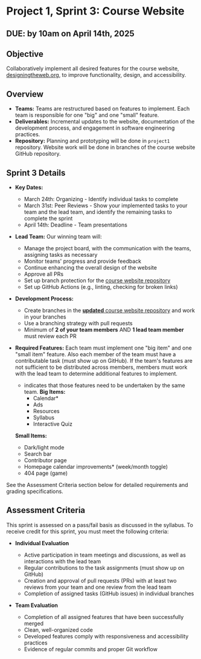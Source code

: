 # Project 1, Sprint 3: Course Website
## DUE: by 10am on April 14th, 2025

## Objective

Collaboratively implement all desired features for the course website, [designingtheweb.org](https://designingtheweb.org/), to improve functionality, design, and accessibility. 

## Overview

- **Teams:** Teams are restructured based on features to implement. Each team is responsible for one "big" and one "small" feature.
- **Deliverables:** Incremental updates to the website, documentation of the development process, and engagement in software engineering practices.
- **Repository:** Planning and prototyping will be done in `project1` repository. Website work will be done in branches of the course website GitHub repository.

## Sprint 3 Details

- **Key Dates:**
  - March 24th: Organizing - Identify individual tasks to complete
  - March 31st: Peer Reviews - Show your implemented tasks to your team and the lead team, and identify the remaining tasks to complete the sprint
  - April 14th: Deadline - Team presentations

- **Lead Team:** Our winning team will:
  - Manage the project board, with the communication with the teams, assigning tasks as necessary
  - Monitor teams' progress and provide feedback
  - Continue enhancing the overall design of the website
  - Approve all PRs
  - Set up branch protection for the [course website repository](https://github.com/CMPSC302-Spring-2025-AlleghenyCollege/designingtheweb.org)
  - Set up GitHub Actions (e.g., linting, checking for broken links)

- **Development Process:**
  - Create branches in the [ **updated** course website repository](https://github.com/CMPSC302-Spring-2025-AlleghenyCollege/designingtheweb.org) and work in your branches
  - Use a branching strategy with pull requests
  - Minimum of **2 of your team members** AND **1 lead team member** must review each PR

- **Required Features:**
  Each team must implement one "big item" and one "small item" feature. Also each member of the team must have a contributable task (must show up on GitHub). If the team's features are not sufficient to be distributed across members, members must work with the lead team to determine additional features to implement.
  * indicates that those features need to be undertaken by the same team.
  **Big Items:**
    - Calendar*
    - Ads
    - Resources
    - Syllabus
    - Interactive Quiz
      
  **Small Items:**
    - Dark/light mode
    - Search bar
    - Contributor page
    - Homepage calendar improvements* (week/month toggle)
    - 404 page (game)

See the Assessment Criteria section below for detailed requirements and grading specifications.

## Assessment Criteria

This sprint is assessed on a pass/fail basis as discussed in the syllabus. To receive credit for this sprint, you must meet the following criteria:

- **Individual Evaluation**
  - Active participation in team meetings and discussions, as well as interactions with the lead team
  - Regular contributions to the task assignments (must show up on GitHub)
  - Creation and approval of pull requests (PRs) with at least two reviews from your team and one review from the lead team
  - Completion of assigned tasks (GitHub issues) in individual branches

- **Team Evaluation**
  - Completion of all assigned features that have been successfully merged
  - Clean, well-organized code
  - Developed features comply with responsiveness and accessibility practices
  - Evidence of regular commits and proper Git workflow


